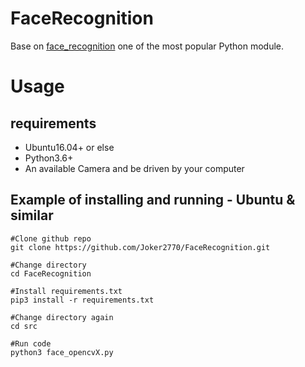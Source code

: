 FaceRecognition
=

Base on [face_recognition](https://github.com/ageitgey/face_recognition) one of the most popular Python module.

# Usage

## requirements

* Ubuntu16.04+ or else
* Python3.6+
* An available Camera and be driven by your computer

## Example of installing and running - Ubuntu & similar

~~~
#Clone github repo
git clone https://github.com/Joker2770/FaceRecognition.git

#Change directory
cd FaceRecognition

#Install requirements.txt
pip3 install -r requirements.txt

#Change directory again
cd src

#Run code
python3 face_opencvX.py